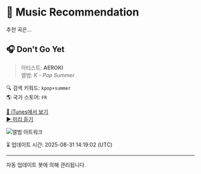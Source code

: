 
# 🎵 Music Recommendation

추천 곡은...

## 🎧 Don't Go Yet  
> 아티스트: **AEROKI**  
> 앨범: _K - Pop Summer_  

🔍 검색 키워드: `kpop+summer`  
🌎 국가 스토어: `FR`

[🔗 iTunes에서 보기](https://music.apple.com/fr/album/dont-go-yet/1814025209?i=1814025215&uo=4)  
[▶️ 미리 듣기](https://audio-ssl.itunes.apple.com/itunes-assets/AudioPreview211/v4/da/55/04/da5504a2-a99d-f09c-15af-526245f7aad8/mzaf_5693256614966738929.plus.aac.p.m4a)

![앨범 아트워크](https://is1-ssl.mzstatic.com/image/thumb/Music211/v4/7e/74/07/7e74074c-27cd-1e21-be05-591c680e1090/990591272293.png/100x100bb.jpg)

⏳ 업데이트 시간: 2025-08-31 14:19:02 (UTC)

---
자동 업데이트 봇에 의해 관리됩니다.
